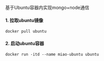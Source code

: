 基于Ubuntu容器内实现mongo+node通信
#### 1. 拉取ubuntu镜像
`docker pull ubuntu`  
#### 2. 启动ubuntu容器
`docker run -itd --name miao-ubuntu ubuntu`

